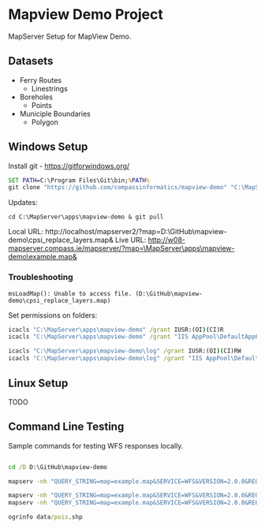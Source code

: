 # Mapview Demo Project

MapServer Setup for MapView Demo. 

## Datasets

 - Ferry Routes
 	- Linestrings
 - Boreholes
 	- Points
 - Municiple Boundaries
 	- Polygon

## Windows Setup

Install git - https://gitforwindows.org/

```bat
SET PATH=C:\Program Files\Git\bin;%PATH%
git clone "https://github.com/compassinformatics/mapview-demo" "C:\MapServer\apps\mapview-demo"
```

Updates:

```
cd C:\MapServer\apps\mapview-demo & git pull
```

Local URL: http://localhost/mapserver2/?map=D:\GitHub\mapview-demo\cpsi_replace_layers.map&
Live URL: http://w08-mapserver.compass.ie/mapserver/?map=\MapServer\apps\mapview-demo\example.map&

### Troubleshooting

```
msLoadMap(): Unable to access file. (D:\GitHub\mapview-demo\cpsi_replace_layers.map) 
```

Set permissions on folders:

```bat
icacls "C:\MapServer\apps\mapview-demo" /grant IUSR:(OI)(CI)R
icacls "C:\MapServer\apps\mapview-demo" /grant "IIS AppPool\DefaultAppPool":(OI)(CI)R

icacls "C:\MapServer\apps\mapview-demo\log" /grant IUSR:(OI)(CI)RW
icacls "C:\MapServer\apps\mapview-demo\log" /grant "IIS AppPool\DefaultAppPool":(OI)(CI)RW
```

## Linux Setup

TODO

## Command Line Testing

Sample commands for testing WFS responses locally. 

```bat

cd /D D:\GitHub\mapview-demo

mapserv -nh "QUERY_STRING=map=example.map&SERVICE=WFS&VERSION=2.0.0&REQUEST=GetFeature&typeName=ruins&outputFormat=geojson&sortBy=osm_id ASC"

mapserv -nh "QUERY_STRING=map=example.map&SERVICE=WFS&VERSION=2.0.0&REQUEST=GetFeature&typeName=ruins&outputFormat=geojson&sortBy=osm_id ASC"
mapserv -nh "QUERY_STRING=map=example.map&SERVICE=WFS&VERSION=2.0.0&REQUEST=GetFeature&typeName=ruins&outputFormat=geojson&sortBy=osm_id ASC&startIndex=0&count=200"

ogrinfo data/pois.shp
```


